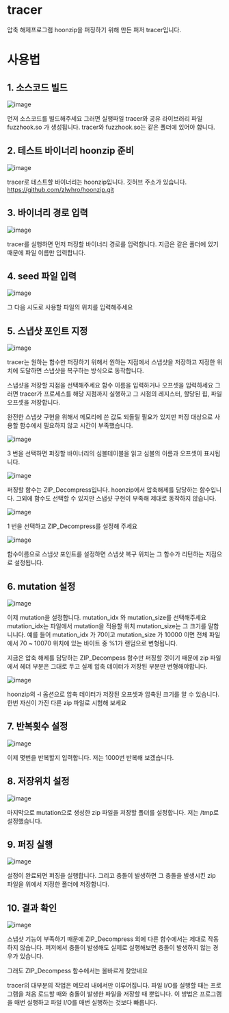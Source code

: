 # tracer
압축 해제프로그램 hoonzip을 퍼징하기 위해 만든 퍼저 tracer입니다.
# 사용법
## 1. 소스코드 빌드
![image](https://github.com/zlwhro/tracer/assets/113174616/3fc33aba-930e-4049-82ba-3b03c81eeab1)

먼저 소스코드를 빌드해주세요 그러면 실행파일 tracer와 공유 라이브러리 파일 fuzzhook.so 가 생성됩니다. tracer와 fuzzhook.so는 같은 폴더에 있어야 합니다.

## 2. 테스트 바이너리 hoonzip 준비
![image](https://github.com/zlwhro/tracer/assets/113174616/6b234ecf-c172-499c-98f9-e2b55644bd16)

tracer로 테스트할 바이너리는 hoonzip입니다. 깃허브 주소가 있습니다.
https://github.com/zlwhro/hoonzip.git

## 3. 바이너리 경로 입력
![image](https://github.com/zlwhro/tracer/assets/113174616/9fbad3ae-cde2-4ad5-bb9a-267a5258df31)

tracer를 실행하면 먼저 퍼징할 바이너리 경로를 입력합니다. 지금은 같은 폴더에 있기 때문에 파일 이름만 입력합니다.

## 4. seed 파일 입력
![image](https://github.com/zlwhro/tracer/assets/113174616/cdde289e-dd88-454d-b026-31d9842e9c1d)

그 다음 시도로 사용할 파일의 위치를 입력해주세요

## 5. 스냅샷 포인트 지정
![image](https://github.com/zlwhro/tracer/assets/113174616/e0861022-7c62-4b8c-b1a1-958f10fd2d92)

tracer는 원하는 함수만 퍼징하기 위해서 원하는 지점에서 스냅샷을 저장하고 지정한 위치에 도달하면 스냅샷을 복구하는 방식으로 동작합니다.

스냅샷을 저장할 지점을 선택해주세요 함수 이름을 입력하거나 오프셋을 입력하세요 그러면 tracer가 프로세스를 해당 지점까지 실행하고 그 시점의 레지스터, 할당된 힙, 파일 오프셋을 저장합니다.

완전한 스냅샷 구현을 위해서 메모리에 쓴 값도 되돌릴 필요가 있지만 퍼징 대상으로 사용할 함수에서 필요하지 않고 시간이 부족했습니다.

![image](https://github.com/zlwhro/tracer/assets/113174616/b995cfff-d8a5-4d6f-bc68-617221ef1719)

3 번을 선택하면 퍼징할 바이너리의 심볼테이블을 읽고 심볼의 이름과 오프셋이 표시됩니다.

![image](https://github.com/zlwhro/tracer/assets/113174616/62a68e9a-c499-4b04-bedd-a286e478a81e)

퍼징할 함수는 ZIP_Decompress입니다. hoonzip에서 압축해제를 담당하는 함수입니다. 그외에 함수도 선택할 수 있지만 스냅샷 구현이 부족해 제대로 동작하지 않습니다.

![image](https://github.com/zlwhro/tracer/assets/113174616/2717bf04-e9e3-4dc2-826a-dae970adce14)

1 번을 선택하고 ZIP_Decompress를 설정해 주세요

![image](https://github.com/zlwhro/tracer/assets/113174616/13aa3d50-5db3-4e4d-90fc-a06485c9207d)

함수이름으로 스냅샷 포인트를 설정하면 스냅샷 복구 위치는 그 함수가 리턴하는 지점으로 설정됩니다.

## 6. mutation 설정
![image](https://github.com/zlwhro/tracer/assets/113174616/216345a0-c9c1-4606-a12a-ed099244399e)

이제 mutation을 설정합니다. mutation_idx 와 mutation_size를 선택해주세요 mutation_idx는 파일에서 mutation을 적용할 위치 mutation_size는 그 크기를 말합니니다.
예를 들어 mutation_idx 가 70이고 mutation_size 가 10000 이면 전체 파일에서 70 ~ 10070 위치에 있는 바이트 중 %1가 랜덤으로 변형됩니다.

지금은 압축 해제를 담당하는 ZIP_Decompess 함수만 퍼징할 것이기 때문에 zip 파일에서 헤더 부분은 그대로 두고 실제 압축 데이터가 저장된 부분만 변형해야합니다.

![image](https://github.com/zlwhro/tracer/assets/113174616/95cf8003-b672-47f8-906d-51593e2b7c36)

hoonzip의 -l 옵션으로 압축 데이터가 저장된 오프셋과 압축된 크기를 알 수 있습니다. 한번 자신이 가진 다른 zip 파일로 시험해 보세요

## 7. 반복횟수 설정
![image](https://github.com/zlwhro/tracer/assets/113174616/57ff9733-be5c-4b2c-815f-e2ef4173cd9c)

이제 몇번을 반복할지 입력합니다. 저는 1000번 반복해 보겠습니다.

## 8. 저장위치 설정
![image](https://github.com/zlwhro/tracer/assets/113174616/f7b2c40e-2980-4f91-af46-e34ca8507055)

마지막으로 mutation으로 생성한 zip 파일을 저장할 폴더를 설정합니다. 저는 /tmp로 설정했습니다.
## 9. 퍼징 실행
![image](https://github.com/zlwhro/tracer/assets/113174616/6fb37ea8-09c9-4a64-8b88-7127e06d776a)

설정이 완료되면 퍼징을 실행합니다. 그리고 충돌이 발생하면 그 충돌을 발생시킨 zip 파일을 위에서 지정한 폴더에 저장합니다.

## 10. 결과 확인
![image](https://github.com/zlwhro/tracer/assets/113174616/0ed43825-d960-4ec4-8098-e5a0b7c221c5)

스냅샷 기능이 부족하기 때문에 ZIP_Decompress 외에 다른 함수에서는 제대로 작동하지 않습니다. 퍼저에서 충돌이 발생해도 실제로 실행해보면 충돌이 발생하지 않는 경우가 있습니다.

그래도 ZIP_Decompess 함수에서는 올바르게 찾았네요

tracer의 대부분의 작업은 메모리 내에서만 이루어집니다. 파일 I/O를 실행할 때는 프로그램을 처음 로드할 때와 충돌이 발생한 파일을 저장할 때 뿐입니다. 이 방법은 프로그램을 매번 실행하고 파일 I/O를 매번 실행하는 것보다 빠릅니다.













